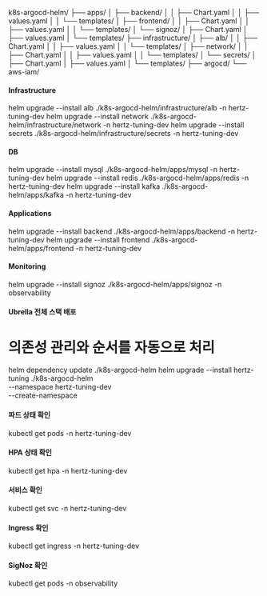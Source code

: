 k8s-argocd-helm/
├── apps/
│   ├── backend/
│   │   ├── Chart.yaml
│   │   ├── values.yaml
│   │   └── templates/
│   ├── frontend/
│   │   ├── Chart.yaml
│   │   ├── values.yaml
│   │   └── templates/
│   └── signoz/
│       ├── Chart.yaml
│       ├── values.yaml
│       └── templates/
├── infrastructure/
│   ├── alb/
│   │   ├── Chart.yaml
│   │   ├── values.yaml
│   │   └── templates/
│   ├── network/
│   │   ├── Chart.yaml
│   │   ├── values.yaml
│   │   └── templates/
│   └── secrets/
│       ├── Chart.yaml
│       ├── values.yaml
│       └── templates/
├── argocd/
└── aws-iam/



#### Infrastructure
helm upgrade --install alb ./k8s-argocd-helm/infrastructure/alb -n hertz-tuning-dev
helm upgrade --install network ./k8s-argocd-helm/infrastructure/network -n hertz-tuning-dev
helm upgrade --install secrets ./k8s-argocd-helm/infrastructure/secrets -n hertz-tuning-dev

#### DB
helm upgrade --install mysql ./k8s-argocd-helm/apps/mysql -n hertz-tuning-dev
helm upgrade --install redis ./k8s-argocd-helm/apps/redis -n hertz-tuning-dev
helm upgrade --install kafka ./k8s-argocd-helm/apps/kafka -n hertz-tuning-dev

#### Applications
helm upgrade --install backend ./k8s-argocd-helm/apps/backend -n hertz-tuning-dev
helm upgrade --install frontend ./k8s-argocd-helm/apps/frontend -n hertz-tuning-dev

#### Monitoring
helm upgrade --install signoz ./k8s-argocd-helm/apps/signoz -n observability

#### Ubrella 전체 스택 배포
# 의존성 관리와 순서를 자동으로 처리
helm dependency update ./k8s-argocd-helm
helm upgrade --install hertz-tuning ./k8s-argocd-helm \
  --namespace hertz-tuning-dev \
  --create-namespace



#### 파드 상태 확인
kubectl get pods -n hertz-tuning-dev

#### HPA 상태 확인
kubectl get hpa -n hertz-tuning-dev

#### 서비스 확인
kubectl get svc -n hertz-tuning-dev

#### Ingress 확인
kubectl get ingress -n hertz-tuning-dev

#### SigNoz 확인
kubectl get pods -n observability


